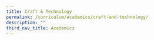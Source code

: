 ```yaml
---
title: Craft & Technology
permalink: /curriculum/academics/craft-and-technology/
description: ""
third_nav_title: Academics
---
```

